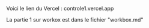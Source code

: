 Voici le lien du Vercel : controle1.vercel.app

La partie 1 sur workox est dans le fichier "workbox.md"